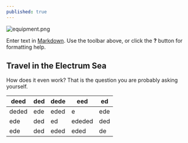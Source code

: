 ```yaml
---
published: true
---
```

![equipment.png]({{site.baseurl}}/_posts/equipment.png)

Enter text in [Markdown](http://daringfireball.net/projects/markdown/). Use the toolbar above, or click the **?** button for formatting help.

## Travel in the Electrum Sea

How does it even work? That is the question you are probably asking yourself.


| deed  | ded | dede | eed    | ed  |
|-------|-----|------|--------|-----|
| deded | ede | eded | e      | ede |
| ede   | ded | ed   | ededed | ded |
| ede   | ded | eded | eded   | de  |